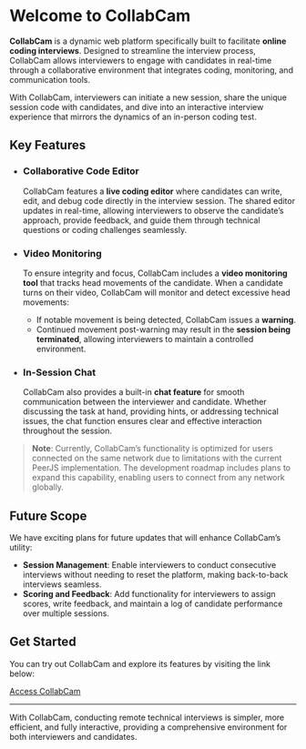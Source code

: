 # Welcome to CollabCam

**CollabCam** is a dynamic web platform specifically built to facilitate **online coding interviews**. Designed to streamline the interview process, CollabCam allows interviewers to engage with candidates in real-time through a collaborative environment that integrates coding, monitoring, and communication tools.

With CollabCam, interviewers can initiate a new session, share the unique session code with candidates, and dive into an interactive interview experience that mirrors the dynamics of an in-person coding test.

## Key Features

- ### **Collaborative Code Editor**
  CollabCam features a **live coding editor** where candidates can write, edit, and debug code directly in the interview session. The shared editor updates in real-time, allowing interviewers to observe the candidate’s approach, provide feedback, and guide them through technical questions or coding challenges seamlessly.

- ### **Video Monitoring**
  To ensure integrity and focus, CollabCam includes a **video monitoring tool** that tracks head movements of the candidate. When a candidate turns on their video, CollabCam will monitor and detect excessive head movements:
  - If notable movement is being detected, CollabCam issues a **warning**.
  - Continued movement post-warning may result in the **session being terminated**, allowing interviewers to maintain a controlled environment.

- ### **In-Session Chat**
  CollabCam also provides a built-in **chat feature** for smooth communication between the interviewer and candidate. Whether discussing the task at hand, providing hints, or addressing technical issues, the chat function ensures clear and effective interaction throughout the session.

> **Note**: Currently, CollabCam’s functionality is optimized for users connected on the same network due to limitations with the current PeerJS implementation. The development roadmap includes plans to expand this capability, enabling users to connect from any network globally.

## Future Scope

We have exciting plans for future updates that will enhance CollabCam’s utility:
- **Session Management**: Enable interviewers to conduct consecutive interviews without needing to reset the platform, making back-to-back interviews seamless.
- **Scoring and Feedback**: Add functionality for interviewers to assign scores, write feedback, and maintain a log of candidate performance over multiple sessions.

## Get Started

You can try out CollabCam and explore its features by visiting the link below:

[Access CollabCam](https://collabcam.onrender.com/)

---

With CollabCam, conducting remote technical interviews is simpler, more efficient, and fully interactive, providing a comprehensive environment for both interviewers and candidates.
